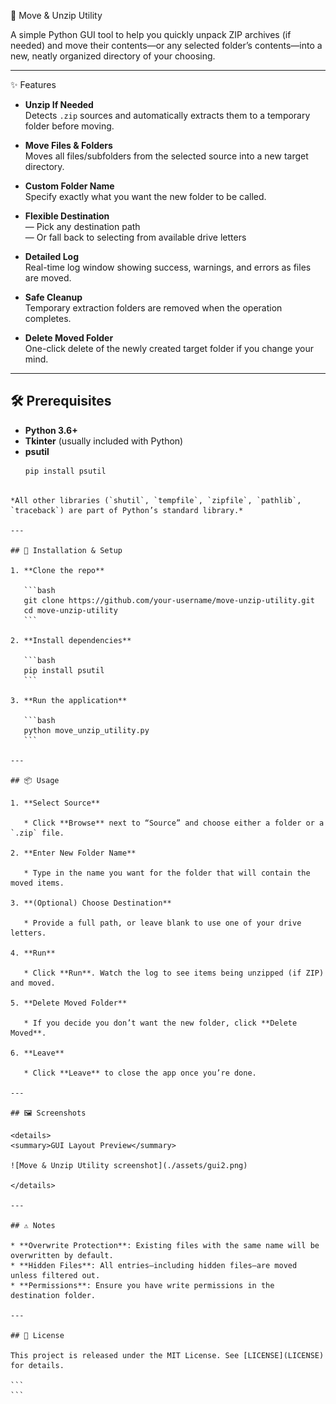 
📂 Move & Unzip Utility

A simple Python GUI tool to help you quickly unpack ZIP archives (if needed) and move their contents—or any selected folder’s contents—into a new, neatly organized directory of your choosing.

---

✨ Features

- **Unzip If Needed**  
  Detects `.zip` sources and automatically extracts them to a temporary folder before moving.

- **Move Files & Folders**  
  Moves all files/subfolders from the selected source into a new target directory.

- **Custom Folder Name**  
  Specify exactly what you want the new folder to be called.

- **Flexible Destination**  
  — Pick any destination path  
  — Or fall back to selecting from available drive letters

- **Detailed Log**  
  Real-time log window showing success, warnings, and errors as files are moved.

- **Safe Cleanup**  
  Temporary extraction folders are removed when the operation completes.

- **Delete Moved Folder**  
  One-click delete of the newly created target folder if you change your mind.

---

## 🛠️ Prerequisites

- **Python 3.6+**  
- **Tkinter** (usually included with Python)  
- **psutil**  
  ```bash
  pip install psutil
````

*All other libraries (`shutil`, `tempfile`, `zipfile`, `pathlib`, `traceback`) are part of Python’s standard library.*

---

## 🚀 Installation & Setup

1. **Clone the repo**

   ```bash
   git clone https://github.com/your-username/move-unzip-utility.git
   cd move-unzip-utility
   ```

2. **Install dependencies**

   ```bash
   pip install psutil
   ```

3. **Run the application**

   ```bash
   python move_unzip_utility.py
   ```

---

## 📦 Usage

1. **Select Source**

   * Click **Browse** next to “Source” and choose either a folder or a `.zip` file.

2. **Enter New Folder Name**

   * Type in the name you want for the folder that will contain the moved items.

3. **(Optional) Choose Destination**

   * Provide a full path, or leave blank to use one of your drive letters.

4. **Run**

   * Click **Run**. Watch the log to see items being unzipped (if ZIP) and moved.

5. **Delete Moved Folder**

   * If you decide you don’t want the new folder, click **Delete Moved**.

6. **Leave**

   * Click **Leave** to close the app once you’re done.

---

## 🖼️ Screenshots

<details>
<summary>GUI Layout Preview</summary>

![Move & Unzip Utility screenshot](./assets/gui2.png)

</details>

---

## ⚠️ Notes

* **Overwrite Protection**: Existing files with the same name will be overwritten by default.
* **Hidden Files**: All entries—including hidden files—are moved unless filtered out.
* **Permissions**: Ensure you have write permissions in the destination folder.

---

## 📄 License

This project is released under the MIT License. See [LICENSE](LICENSE) for details.

```
```
